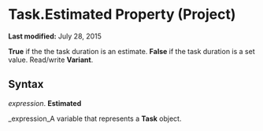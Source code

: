 
# Task.Estimated Property (Project)

 **Last modified:** July 28, 2015

 **True** if the the task duration is an estimate. **False** if the task duration is a set value. Read/write **Variant**.

## Syntax

 _expression_. **Estimated**

 _expression_A variable that represents a  **Task** object.

